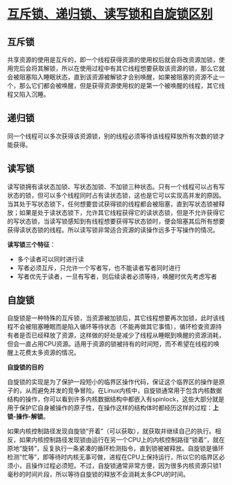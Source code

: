 # [互斥锁、递归锁、读写锁和自旋锁区别](https://www.cnblogs.com/evenleee/p/11309156.html)



## 互斥锁

共享资源的使用是互斥的，即一个线程获得资源的使用权后就会将改资源加锁，使用完后会将其解锁，所以在使用过程中有其它线程想要获取该资源的锁，那么它就会被阻塞陷入睡眠状态，直到该资源被解锁才会别唤醒，如果被阻塞的资源不止一个，那么它们都会被唤醒，但是获得资源使用权的是第一个被唤醒的线程，其它线程又陷入沉睡。

## **递归锁**

同一个线程可以多次获得该资源锁，别的线程必须等待该线程释放所有次数的锁才能获得。

## 读写锁

读写锁拥有读状态加锁、写状态加锁、不加锁三种状态。只有一个线程可以占有写状态的锁，但可以多个线程同时占有读状态锁，这也是它可以实现高并发的原因。当其处于写状态锁下，任何想要尝试获得锁的线程都会被阻塞，直到写状态锁被释放；如果是处于读状态锁下，允许其它线程获得它的读状态锁，但是不允许获得它的写状态锁，当读写锁感知到有线程想要获得写状态锁时，便会阻塞其后所有想要获得读状态锁的线程。所以读写锁非常适合资源的读操作远多于写操作的情况。

**读写锁三个特征**：

- 多个读者可以同时进行读
- 写者必须互斥，只允许一个写者写，也不能读者写者同时进行
- 写者优先于读者，一旦有写者，则后续读者必须等待，唤醒时优先考虑写者

## 自旋锁

自旋锁是一种特殊的互斥锁，当资源被加锁后，其它线程想要再次加锁，此时该线程不会被阻塞睡眠而是陷入循环等待状态（不能再做其它事情），循环检查资源持有者是否已经释放了资源，这样做的好处是减少了线程从睡眠到唤醒的资源消耗，但会一直占用CPU资源。适用于资源的锁被持有的时间短，而不希望在线程的唤醒上花费太多资源的情况。

**自旋锁的目的**

自旋锁的实现是为了保护一段短小的临界区操作代码，保证这个临界区的操作是原子的，从而避免并发的竞争冒险。在Linux内核中，自旋锁通常用于包含内核数据结构的操作，你可以看到许多内核数据结构中都嵌入有spinlock，这些大部分就是用于保护它自身被操作的原子性，在操作这样的结构体时都经历这样的过程：**上锁-操作-解锁**。

如果内核控制路径发现自旋锁“开着”（可以获取），就获取并继续自己的执行。相反，如果内核控制路径发现锁由运行在另一个CPU上的内核控制路径“锁着”，就在原地“旋转”，反复执行一条紧凑的循环检测指令，直到锁被被释放。自旋锁是循环检测“忙等”，即等待时内核无事可做，进程在CPU上保持运行，所以它的临界区必须小，且操作过程必须短。不过，自旋锁通常非常方便，因为很多内核资源只锁1毫秒的时间片段，所以等待自旋锁的释放不会消耗太多CPU的时间。